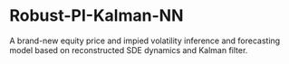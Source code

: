 # Robust-PI-Kalman-NN
A brand-new equity price and impied volatility inference and forecasting model based on reconstructed SDE dynamics and Kalman filter.
